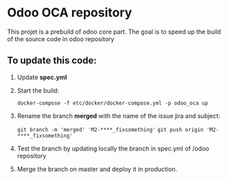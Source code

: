 # Odoo OCA repository

This projet is a prebuild of odoo core part. The goal is to speed up the build of the source code in odoo repository

## To update this code:

1. Update **spec.yml** 

2. Start the build:

     `docker-compose -f etc/docker/docker-compose.yml -p odoo_oca up`

3. Rename the branch **merged** with the name of the issue jira and subject: 

    `git branch -m 'merged' 'M2-****_fixsomething'`
    `git push origin 'M2-****_fixsomething'`

4. Test the branch by updating locally the branch in spec.yml of /odoo repository
5. Merge the branch on master and deploy it in production.
